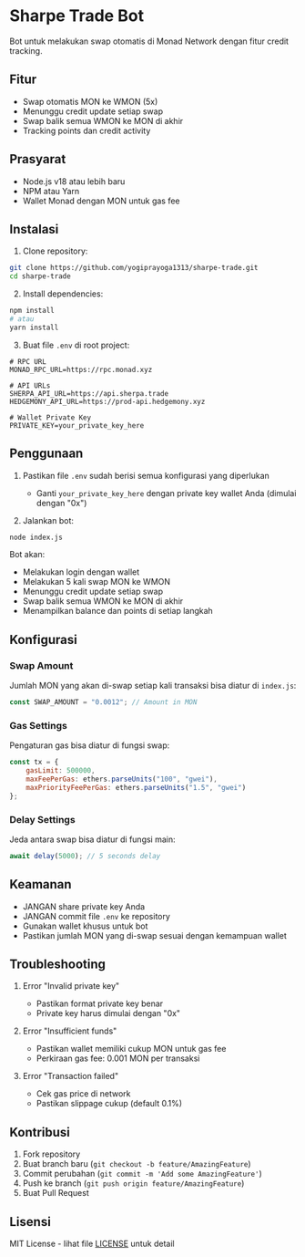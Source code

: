 # Sharpe Trade Bot

Bot untuk melakukan swap otomatis di Monad Network dengan fitur credit tracking.

## Fitur

- Swap otomatis MON ke WMON (5x)
- Menunggu credit update setiap swap
- Swap balik semua WMON ke MON di akhir
- Tracking points dan credit activity

## Prasyarat

- Node.js v18 atau lebih baru
- NPM atau Yarn
- Wallet Monad dengan MON untuk gas fee

## Instalasi

1. Clone repository:
```bash
git clone https://github.com/yogiprayoga1313/sharpe-trade.git
cd sharpe-trade
```

2. Install dependencies:
```bash
npm install
# atau
yarn install
```

3. Buat file `.env` di root project:
```env
# RPC URL
MONAD_RPC_URL=https://rpc.monad.xyz

# API URLs
SHERPA_API_URL=https://api.sherpa.trade
HEDGEMONY_API_URL=https://prod-api.hedgemony.xyz

# Wallet Private Key
PRIVATE_KEY=your_private_key_here
```

## Penggunaan

1. Pastikan file `.env` sudah berisi semua konfigurasi yang diperlukan
   - Ganti `your_private_key_here` dengan private key wallet Anda (dimulai dengan "0x")

2. Jalankan bot:
```bash
node index.js
```

Bot akan:
- Melakukan login dengan wallet
- Melakukan 5 kali swap MON ke WMON
- Menunggu credit update setiap swap
- Swap balik semua WMON ke MON di akhir
- Menampilkan balance dan points di setiap langkah

## Konfigurasi

### Swap Amount
Jumlah MON yang akan di-swap setiap kali transaksi bisa diatur di `index.js`:
```javascript
const SWAP_AMOUNT = "0.0012"; // Amount in MON
```

### Gas Settings
Pengaturan gas bisa diatur di fungsi swap:
```javascript
const tx = {
    gasLimit: 500000,
    maxFeePerGas: ethers.parseUnits("100", "gwei"),
    maxPriorityFeePerGas: ethers.parseUnits("1.5", "gwei")
};
```

### Delay Settings
Jeda antara swap bisa diatur di fungsi main:
```javascript
await delay(5000); // 5 seconds delay
```

## Keamanan

- JANGAN share private key Anda
- JANGAN commit file `.env` ke repository
- Gunakan wallet khusus untuk bot
- Pastikan jumlah MON yang di-swap sesuai dengan kemampuan wallet

## Troubleshooting

1. Error "Invalid private key"
   - Pastikan format private key benar
   - Private key harus dimulai dengan "0x"

2. Error "Insufficient funds"
   - Pastikan wallet memiliki cukup MON untuk gas fee
   - Perkiraan gas fee: 0.001 MON per transaksi

3. Error "Transaction failed"
   - Cek gas price di network
   - Pastikan slippage cukup (default 0.1%)

## Kontribusi

1. Fork repository
2. Buat branch baru (`git checkout -b feature/AmazingFeature`)
3. Commit perubahan (`git commit -m 'Add some AmazingFeature'`)
4. Push ke branch (`git push origin feature/AmazingFeature`)
5. Buat Pull Request

## Lisensi

MIT License - lihat file [LICENSE](LICENSE) untuk detail
